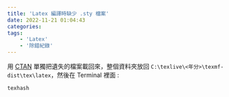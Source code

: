 ```yaml
---
title: 'Latex 編譯時缺少 .sty 檔案'
date: 2022-11-21 01:04:43
categories:
tags:
    - 'Latex'
    - '除錯紀錄'
---
```

用 [CTAN](https://ctan.org/pkg) 單獨把遺失的檔案載回來，整個資料夾放回 `C:\texlive\<年分>\texmf-dist\tex\latex`，然後在 Terminal 裡面 :
```bash command:("[root@localhost] $":1)
texhash
```

